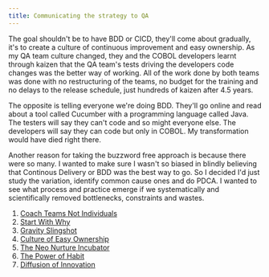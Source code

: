 ```yaml
---
title: Communicating the strategy to QA
---
```


The goal shouldn't be to have BDD or CICD, they'll come about gradually, it's to create a culture of continuous improvement and easy ownership. 
As my QA team culture changed, they and the COBOL developers learnt through kaizen that the QA team's tests driving the developers code changes was the better way of working.
All of the work done by both teams was done with no restructuring of the teams, no budget for the training and no delays to the release schedule, just hundreds of kaizen after 4.5 years. 

The opposite is telling everyone we're doing BDD. They'll go online and read about a tool called Cucumber with a programming language called Java. 
The testers will say they can't code and so might everyone else. The developers will say they can code but only in COBOL. My transformation would have died right there. 

Another reason for taking the buzzword free approach is because there were so many.
I wanted to make sure I wasn't so biased in blindly believing that Continous Delivery or BDD was the best way to go.
So I decided I'd just study the variation, identify common cause ones and do PDCA.
I wanted to see what process and practice emerge if we systematically and scientifically removed bottlenecks, constraints and wastes.

1. [Coach Teams Not Individuals](Coach%20Teams%20Not%20Individuals)
2. [Start With Why](Start%20With%20Why)
3. [Gravity Slingshot](Gravity%20Slingshot)
4. [Culture of Easy Ownership](Culture%20of%20Easy%20Ownership)
5. [The Neo Nurture Incubator](The%20Neo%20Nurture%20Incubator)
6. [The Power of Habit](The%20Power%20of%20Habit)
7. [Diffusion of Innovation](Diffusion%20of%20Innovation)
